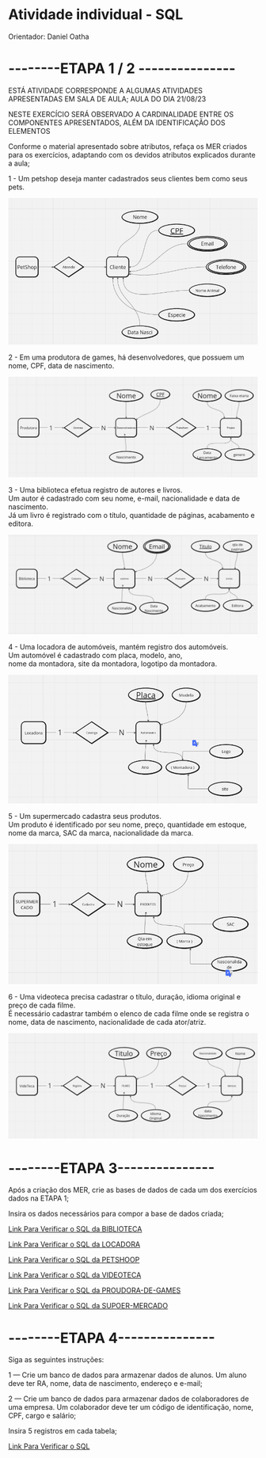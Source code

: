 # Atividade individual - SQL 

Orientador: Daniel Oatha

<h1>--------ETAPA 1 / 2 ---------------</h1>

ESTÁ ATIVIDADE CORRESPONDE A ALGUMAS ATIVIDADES APRESENTADAS EM SALA DE AULA;
AULA DO DIA 21/08/23

NESTE EXERCÍCIO SERÁ OBSERVADO A CARDINALIDADE ENTRE OS COMPONENTES APRESENTADOS, ALÉM DA IDENTIFICAÇÃO DOS ELEMENTOS 

Conforme o material apresentado sobre atributos, refaça os MER criados para os exercícios, adaptando com os devidos atributos explicados durante a aula;


<p>1 - Um petshop deseja manter cadastrados seus clientes bem como seus pets.</p>

![Atividade-A](Diagrama/PetShop/pet.png)

<p>2 - Em uma produtora de games, há desenvolvedores, que possuem um nome, CPF, data de nascimento.</p>

![Atividade-B](Diagrama/Produtora-Games/produtora.png)

<p>3 - Uma biblioteca efetua registro de autores e livros. <br/> 
  Um autor é cadastrado com seu nome, e-mail, nacionalidade e data de nascimento. <br/> 
  Já um livro é registrado com o título, quantidade de páginas, acabamento e editora.</p>

  ![Atividade-B](Diagrama/Biblioteca/biblioteca.png)

  <p>4 - Uma locadora de automóveis, mantém registro dos automóveis. <br/> 
    Um automóvel é cadastrado com placa, modelo, ano, <br/> 
    nome da montadora, site da montadora, logotipo da montadora.</p>
    
![Atividade-C](Diagrama/Locadora/locadora.png)

<p>5 - Um supermercado cadastra seus produtos. <br/>
  Um produto é identificado por seu nome, preço, quantidade em estoque, <br/>
  nome da marca, SAC da marca, nacionalidade da marca.</p>

  ![Atividade-C](Diagrama/SuperMercado/supermercado.png)

  <p>6 - Uma videoteca precisa cadastrar o título, duração, idioma original e preço de cada filme. <br/>
    É necessário cadastrar também o elenco de cada filme onde se registra o nome, data de nascimento, nacionalidade de cada ator/atriz. </p>

  ![Atividade-C](Diagrama/VideoTeca/videoTeca.png)

<h1>--------ETAPA 3---------------</h1>

Após a criação dos MER, crie as bases de dados de cada um dos exercícios dados na ETAPA 1;

Insira os dados necessários para compor a base de dados criada;

[Link Para Verificar o SQL da BIBLIOTECA](https://github.com/Leon14789/Sql-Exercises/tree/master/SQL/Etapa4SQL/Biblioteca)

[Link Para Verificar o SQL da LOCADORA](https://github.com/Leon14789/Sql-Exercises/tree/master/SQL/Etapa4SQL/Locadora)

[Link Para Verificar o SQL da PETSHOOP](https://github.com/Leon14789/Sql-Exercises/tree/master/SQL/Etapa4SQL/PetShop)

[Link Para Verificar o SQL da VIDEOTECA](https://github.com/Leon14789/Sql-Exercises/tree/master/SQL/Etapa4SQL/videoteca)

[Link Para Verificar o SQL da PROUDORA-DE-GAMES](https://github.com/Leon14789/Sql-Exercises/tree/master/SQL/Etapa4SQL/produtora)

[Link Para Verificar o SQL da SUPOER-MERCADO](https://github.com/Leon14789/Sql-Exercises/tree/master/SQL/Etapa4SQL/mercado)

<h1> --------ETAPA 4--------------- </h1>

<p>Siga as seguintes instruções:</p>

1 — Crie um banco de dados para armazenar dados de alunos. Um aluno deve ter RA, nome, data de nascimento, endereço e e-mail;

2 — Crie um banco de dados para armazenar dados de colaboradores de uma empresa. Um colaborador deve ter um código de identificação, nome, CPF, cargo e salário; <br/>

Insira 5 registros em cada tabela; <br/>

[Link Para Verificar o SQL](https://github.com/Leon14789/Sql-Exercises/tree/master/SQL/Etapa3)







   
